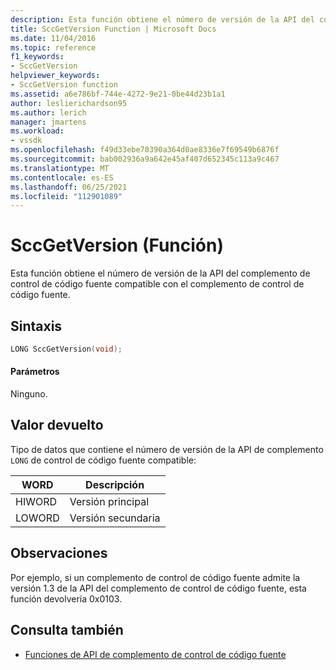 ```yaml
---
description: Esta función obtiene el número de versión de la API del complemento de control de código fuente compatible con el complemento de control de código fuente.
title: SccGetVersion Function | Microsoft Docs
ms.date: 11/04/2016
ms.topic: reference
f1_keywords:
- SccGetVersion
helpviewer_keywords:
- SccGetVersion function
ms.assetid: a6e786bf-744e-4272-9e21-0be44d23b1a1
author: leslierichardson95
ms.author: lerich
manager: jmartens
ms.workload:
- vssdk
ms.openlocfilehash: f49d33ebe70390a364d0ae8336e7f69549b6876f
ms.sourcegitcommit: bab002936a9a642e45af407d652345c113a9c467
ms.translationtype: MT
ms.contentlocale: es-ES
ms.lasthandoff: 06/25/2021
ms.locfileid: "112901089"
---
```

# <a name="sccgetversion-function"></a>SccGetVersion (Función)
Esta función obtiene el número de versión de la API del complemento de control de código fuente compatible con el complemento de control de código fuente.

## <a name="syntax"></a>Sintaxis

```cpp
LONG SccGetVersion(void);
```

#### <a name="parameters"></a>Parámetros
 Ninguno.

## <a name="return-value"></a>Valor devuelto
 Tipo de datos que contiene el número de versión de la API de complemento `LONG` de control de código fuente compatible:

|WORD|Descripción|
|----------|-----------------|
|HIWORD|Versión principal|
|LOWORD|Versión secundaria|

## <a name="remarks"></a>Observaciones
 Por ejemplo, si un complemento de control de código fuente admite la versión 1.3 de la API del complemento de control de código fuente, esta función devolvería 0x0103.

## <a name="see-also"></a>Consulta también
- [Funciones de API de complemento de control de código fuente](../extensibility/source-control-plug-in-api-functions.md)
